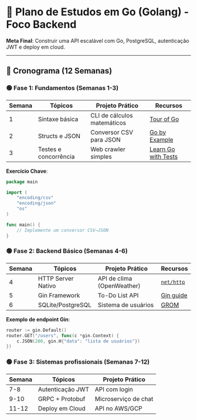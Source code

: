 # 🚀 Plano de Estudos em Go (Golang) - Foco Backend

**Meta Final**: Construir uma API escalável com Go, PostgreSQL, autenticação JWT e deploy em cloud.

---

## 📅 Cronograma (12 Semanas)

### 🟢 Fase 1: Fundamentos (Semanas 1-3)
| Semana | Tópicos               | Projeto Prático               | Recursos |
|--------|-----------------------|-------------------------------|----------|
| 1      | Sintaxe básica        | CLI de cálculos matemáticos   | [Tour of Go](https://go.dev/tour/) |
| 2      | Structs e JSON        | Conversor CSV para JSON       | [Go by Example](https://gobyexample.com/) |
| 3      | Testes e concorrência | Web crawler simples           | [Learn Go with Tests](https://quii.gitbook.io/learn-go-with-tests/) |

**Exercício Chave**:
```go
package main

import (
    "encoding/csv"
    "encoding/json"
    "os"
)

func main() {
    // Implemente um conversor CSV→JSON
}
```

### 🟢 Fase 2: Backend Básico (Semanas 4-6)
| Semana | Tópicos               | Projeto Prático               | Recursos |
|--------|-----------------------|-------------------------------|----------|
| 4      | HTTP Server Nativo	 | API de clima (OpenWeather)    | [`net/http`](https://pkg.go.dev/net/http) |
| 5      | Gin Framework         | To-Do List API                | [Gin guide](https://gin-gonic.com/en/) |
| 6      | SQLite/PostgreSQL     | Sistema de usuários           | [GROM](https://gorm.io) |


**Exemplo de endpoint Gin**:

```go
router := gin.Default()
router.GET("/users", func(c *gin.Context) {
    c.JSON(200, gin.H{"data": "lista de usuários"})
})
```
### 🟢 Fase 3: Sistemas profissionais (Semanas 7-12)
| Semana | Tópicos               | Projeto Prático               
|--------|-----------------------|-------------------------------
| 7-8    | Autenticação JWT	     | API com login    
| 9-10   | GRPC + Protobuf       | Microserviço de chat               
| 11-12  | Deploy em Cloud       | API no AWS/GCP           


